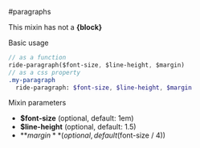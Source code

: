 #paragraphs

This mixin has not a **{block}**

Basic usage
```sass
// as a function
ride-paragraph($font-size, $line-height, $margin)
// as a css property
.my-paragraph
  ride-paragraph: $font-size, $line-height, $margin
```

Mixin parameters

* **$font-size** (optional, default: 1em)
* **$line-height** (optional, default: 1.5)
* **$margin** (optional, default ($font-size / 4))